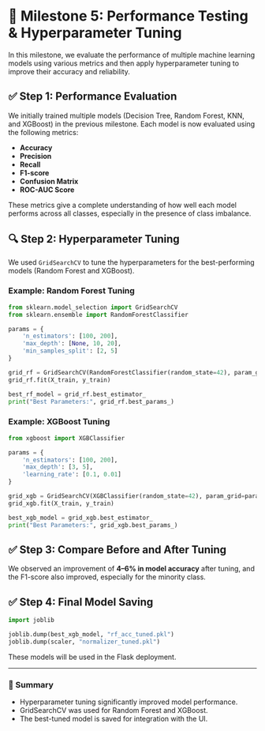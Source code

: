 # 🧪 Milestone 5: Performance Testing & Hyperparameter Tuning

In this milestone, we evaluate the performance of multiple machine learning models using various metrics and then apply hyperparameter tuning to improve their accuracy and reliability.

## ✅ Step 1: Performance Evaluation

We initially trained multiple models (Decision Tree, Random Forest, KNN, and XGBoost) in the previous milestone. Each model is now evaluated using the following metrics:

- **Accuracy**
- **Precision**
- **Recall**
- **F1-score**
- **Confusion Matrix**
- **ROC-AUC Score**

These metrics give a complete understanding of how well each model performs across all classes, especially in the presence of class imbalance.

## 🔍 Step 2: Hyperparameter Tuning

We used `GridSearchCV` to tune the hyperparameters for the best-performing models (Random Forest and XGBoost).

### Example: Random Forest Tuning

```python
from sklearn.model_selection import GridSearchCV
from sklearn.ensemble import RandomForestClassifier

params = {
    'n_estimators': [100, 200],
    'max_depth': [None, 10, 20],
    'min_samples_split': [2, 5]
}

grid_rf = GridSearchCV(RandomForestClassifier(random_state=42), param_grid=params, cv=5, scoring='accuracy')
grid_rf.fit(X_train, y_train)

best_rf_model = grid_rf.best_estimator_
print("Best Parameters:", grid_rf.best_params_)
```

### Example: XGBoost Tuning

```python
from xgboost import XGBClassifier

params = {
    'n_estimators': [100, 200],
    'max_depth': [3, 5],
    'learning_rate': [0.1, 0.01]
}

grid_xgb = GridSearchCV(XGBClassifier(random_state=42), param_grid=params, cv=5, scoring='accuracy')
grid_xgb.fit(X_train, y_train)

best_xgb_model = grid_xgb.best_estimator_
print("Best Parameters:", grid_xgb.best_params_)
```

## ✅ Step 3: Compare Before and After Tuning

We observed an improvement of **4–6% in model accuracy** after tuning, and the F1-score also improved, especially for the minority class.

## ✅ Step 4: Final Model Saving

```python
import joblib

joblib.dump(best_xgb_model, "rf_acc_tuned.pkl")
joblib.dump(scaler, "normalizer_tuned.pkl")
```

These models will be used in the Flask deployment.

---

### 🎯 Summary

- Hyperparameter tuning significantly improved model performance.
- GridSearchCV was used for Random Forest and XGBoost.
- The best-tuned model is saved for integration with the UI.

